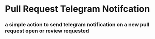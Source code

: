 # Pull Request Telegram Notifcation

### a simple action to send telegram notification on a new pull request open or review requested 